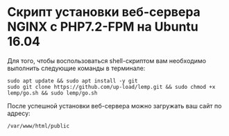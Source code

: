 # Скрипт установки веб-сервера NGINX с PHP7.2-FPM на Ubuntu 16.04

Для того, чтобы воспользоваться shell-скриптом вам необходимо выполнить следующие команды в терминале:

	sudo apt update && sudo apt install -y git
	sudo git clone https://github.com/up-load/lemp.git && sudo chmod +x lemp/go.sh && sudo lemp/go.sh
	

После успешной установки веб-сервера можно загружать ваш сайт по адресу:

	/var/www/html/public
